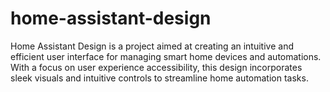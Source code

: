 # home-assistant-design
Home Assistant Design is a project aimed at creating an intuitive and efficient user interface for managing smart home devices and automations. With a focus on user experience accessibility, this design incorporates sleek visuals and intuitive controls to streamline home automation tasks. 
